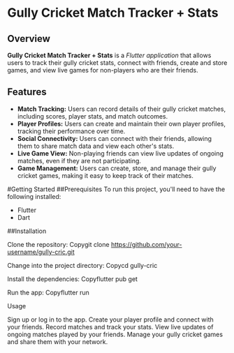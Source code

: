 # Gully Cricket Match Tracker + Stats
## Overview
**Gully Cricket Match Tracker + Stats** is a *Flutter application* that allows users to track their gully cricket stats, connect with friends, create and store games, and view live games for non-players who are their friends.
## Features
- **Match Tracking:** Users can record details of their gully cricket matches, including scores, player stats, and match outcomes.
- **Player Profiles:** Users can create and maintain their own player profiles, tracking their performance over time.
- **Social Connectivity:** Users can connect with their friends, allowing them to share match data and view each other's stats.
- **Live Game View:** Non-playing friends can view live updates of ongoing matches, even if they are not participating.
- **Game Management:** Users can create, store, and manage their gully cricket games, making it easy to keep track of their matches.

#Getting Started
##Prerequisites
To run this project, you'll need to have the following installed:
- Flutter
- Dart

##Installation

Clone the repository:
Copygit clone https://github.com/your-username/gully-cric.git

Change into the project directory:
Copycd gully-cric

Install the dependencies:
Copyflutter pub get

Run the app:
Copyflutter run


Usage

Sign up or log in to the app.
Create your player profile and connect with your friends.
Record matches and track your stats.
View live updates of ongoing matches played by your friends.
Manage your gully cricket games and share them with your network.
